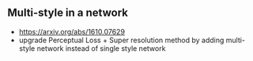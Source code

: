 ## Multi-style in a network
* https://arxiv.org/abs/1610.07629
* upgrade Perceptual Loss + Super resolution method by adding multi-style network instead of single style network
